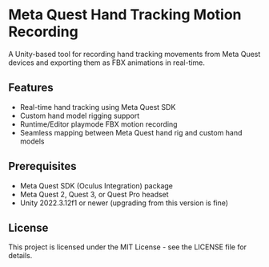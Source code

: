 # Meta Quest Hand Tracking Motion Recording

A Unity-based tool for recording hand tracking movements from Meta Quest devices and exporting them as FBX animations in real-time.

## Features

- Real-time hand tracking using Meta Quest SDK
- Custom hand model rigging support
- Runtime/Editor playmode FBX motion recording
- Seamless mapping between Meta Quest hand rig and custom hand models

## Prerequisites

- Meta Quest SDK (Oculus Integration) package
- Meta Quest 2, Quest 3, or Quest Pro headset
- Unity 2022.3.12f1 or newer (upgrading from this version is fine)
  
## License

This project is licensed under the MIT License - see the LICENSE file for details.

